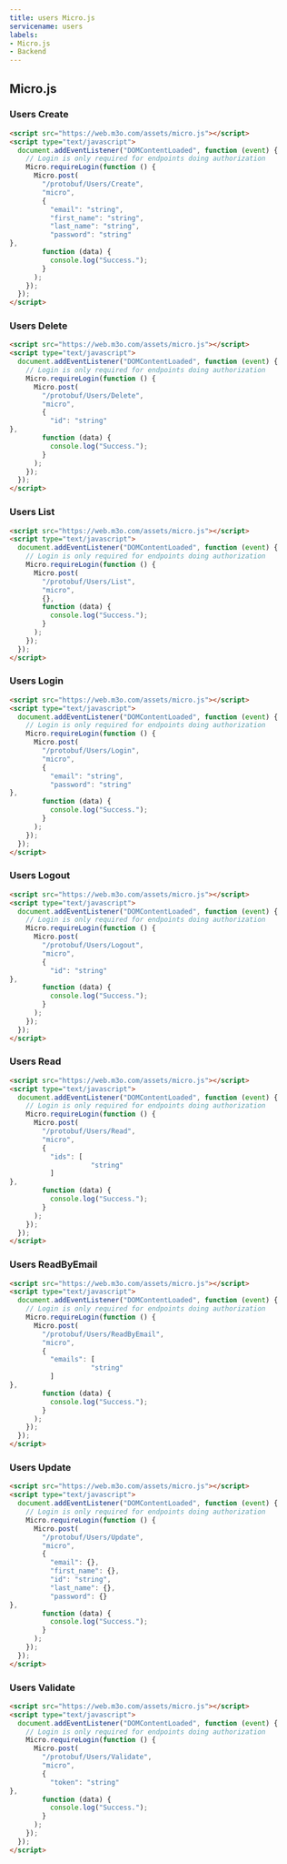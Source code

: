 ```yaml
---
title: users Micro.js
servicename: users
labels: 
- Micro.js
- Backend
---
```


## Micro.js


### Users Create
<!-- We use the request body description here as endpoint descriptions are not
being lifted correctly from the proto by the openapi spec generator -->

```html
<script src="https://web.m3o.com/assets/micro.js"></script>
<script type="text/javascript">
  document.addEventListener("DOMContentLoaded", function (event) {
    // Login is only required for endpoints doing authorization
    Micro.requireLogin(function () {
      Micro.post(
        "/protobuf/Users/Create",
        "micro",
        {
          "email": "string",
          "first_name": "string",
          "last_name": "string",
          "password": "string"
},
        function (data) {
          console.log("Success.");
        }
      );
    });
  });
</script>
```


### Users Delete
<!-- We use the request body description here as endpoint descriptions are not
being lifted correctly from the proto by the openapi spec generator -->

```html
<script src="https://web.m3o.com/assets/micro.js"></script>
<script type="text/javascript">
  document.addEventListener("DOMContentLoaded", function (event) {
    // Login is only required for endpoints doing authorization
    Micro.requireLogin(function () {
      Micro.post(
        "/protobuf/Users/Delete",
        "micro",
        {
          "id": "string"
},
        function (data) {
          console.log("Success.");
        }
      );
    });
  });
</script>
```


### Users List
<!-- We use the request body description here as endpoint descriptions are not
being lifted correctly from the proto by the openapi spec generator -->

```html
<script src="https://web.m3o.com/assets/micro.js"></script>
<script type="text/javascript">
  document.addEventListener("DOMContentLoaded", function (event) {
    // Login is only required for endpoints doing authorization
    Micro.requireLogin(function () {
      Micro.post(
        "/protobuf/Users/List",
        "micro",
        {},
        function (data) {
          console.log("Success.");
        }
      );
    });
  });
</script>
```


### Users Login
<!-- We use the request body description here as endpoint descriptions are not
being lifted correctly from the proto by the openapi spec generator -->

```html
<script src="https://web.m3o.com/assets/micro.js"></script>
<script type="text/javascript">
  document.addEventListener("DOMContentLoaded", function (event) {
    // Login is only required for endpoints doing authorization
    Micro.requireLogin(function () {
      Micro.post(
        "/protobuf/Users/Login",
        "micro",
        {
          "email": "string",
          "password": "string"
},
        function (data) {
          console.log("Success.");
        }
      );
    });
  });
</script>
```


### Users Logout
<!-- We use the request body description here as endpoint descriptions are not
being lifted correctly from the proto by the openapi spec generator -->

```html
<script src="https://web.m3o.com/assets/micro.js"></script>
<script type="text/javascript">
  document.addEventListener("DOMContentLoaded", function (event) {
    // Login is only required for endpoints doing authorization
    Micro.requireLogin(function () {
      Micro.post(
        "/protobuf/Users/Logout",
        "micro",
        {
          "id": "string"
},
        function (data) {
          console.log("Success.");
        }
      );
    });
  });
</script>
```


### Users Read
<!-- We use the request body description here as endpoint descriptions are not
being lifted correctly from the proto by the openapi spec generator -->

```html
<script src="https://web.m3o.com/assets/micro.js"></script>
<script type="text/javascript">
  document.addEventListener("DOMContentLoaded", function (event) {
    // Login is only required for endpoints doing authorization
    Micro.requireLogin(function () {
      Micro.post(
        "/protobuf/Users/Read",
        "micro",
        {
          "ids": [
                    "string"
          ]
},
        function (data) {
          console.log("Success.");
        }
      );
    });
  });
</script>
```


### Users ReadByEmail
<!-- We use the request body description here as endpoint descriptions are not
being lifted correctly from the proto by the openapi spec generator -->

```html
<script src="https://web.m3o.com/assets/micro.js"></script>
<script type="text/javascript">
  document.addEventListener("DOMContentLoaded", function (event) {
    // Login is only required for endpoints doing authorization
    Micro.requireLogin(function () {
      Micro.post(
        "/protobuf/Users/ReadByEmail",
        "micro",
        {
          "emails": [
                    "string"
          ]
},
        function (data) {
          console.log("Success.");
        }
      );
    });
  });
</script>
```


### Users Update
<!-- We use the request body description here as endpoint descriptions are not
being lifted correctly from the proto by the openapi spec generator -->

```html
<script src="https://web.m3o.com/assets/micro.js"></script>
<script type="text/javascript">
  document.addEventListener("DOMContentLoaded", function (event) {
    // Login is only required for endpoints doing authorization
    Micro.requireLogin(function () {
      Micro.post(
        "/protobuf/Users/Update",
        "micro",
        {
          "email": {},
          "first_name": {},
          "id": "string",
          "last_name": {},
          "password": {}
},
        function (data) {
          console.log("Success.");
        }
      );
    });
  });
</script>
```


### Users Validate
<!-- We use the request body description here as endpoint descriptions are not
being lifted correctly from the proto by the openapi spec generator -->

```html
<script src="https://web.m3o.com/assets/micro.js"></script>
<script type="text/javascript">
  document.addEventListener("DOMContentLoaded", function (event) {
    // Login is only required for endpoints doing authorization
    Micro.requireLogin(function () {
      Micro.post(
        "/protobuf/Users/Validate",
        "micro",
        {
          "token": "string"
},
        function (data) {
          console.log("Success.");
        }
      );
    });
  });
</script>
```


